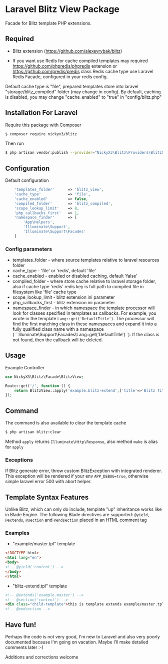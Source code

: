 # Laravel Blitz View Package
Facade for Blitz template PHP extensions.

## Required
- Blitz extension (https://github.com/alexeyrybak/blitz)
  
- If you want use Redis for cache compiled templates may required https://github.com/phpredis/phpredis extension or https://github.com/predis/predis class
  Redis cache type use Laravel Redis Facade, configured in your redis config.

Default cache type is "file", prepared templates store into laravel "storage/blitz_compiled" folder (may change in config).
By default, caching is disabled, you may change "cache_enabled" to "true" in "config/blitz.php" 

## Installation For Laravel
Require this package with Composer
```bash
$ composer require nickyx3/blitz
```
Then run
```bash
$ php artisan vendor:publish --provider="NickyX3\Blitz\Providers\BlitzServiceProvider"
```

## Configuration
Default configuration
```php
    'templates_folder'      => 'blitz_view',
    'cache_type'            => 'file',
    'cache_enabled'         => false,
    'compiled_folder'       => 'blitz_compiled',
    'scope_lookup_limit'    => 8,
    'php_callbacks_first'   => 1,
    'namespace_finder'      => [
        'App\Helpers',
        'Illuminate\Support',
        'Illuminate\Support\Facades'
    ]
```

### Config parameters
- templates_folder - where source templates relative to laravel resources folder
- cache_type - 'file' or 'redis', default 'file'
- cache_enabled - enabled or disabled caching, default 'false'
- compiled_folder - where store cache relative to laravel storage folder, also if cache type 'redis' redis key 
  is full path to compiled file in filesystem like 'file' cache type
- scope_lookup_limit - blitz extension ini parameter
- php_callbacks_first - blitz extension ini parameter
- namespace_finder - in which namespace the template processor will look for classes specified in templates as callbacks.
  For example, you wrote in the template ```Lang::get('DefaultTitle')```. The processor will find the first matching class in these 
  namespaces and expand it into a fully qualified class name with a namespace (```Illuminate\Support\Facades\Lang::get('DefaultTitle')``). 
  If the class is not found, then the callback will be deleted.

## Usage
Example Controller
```php
use NickyX3\Blitz\Facade\BlitzView;

Route::get('/', function () {
    return BlitzView::apply('example.blitz-extend',['title'=>'Blitz Title']);
});
```

## Command
The command is also available to clear the template cache
```bash
$ php artisan blitz:clear
```

Method ```apply``` returns ```Illuminate\Http\Response```, also method ```make``` is alias for ```apply```

### Exceptions
If Blitz generate error, throw custom BlitzException with integrated renderer.
This exception will be rendered if your env ```APP_DEBUG=true```, otherwise simple laravel error 500 with abort helper.

## Template Syntax Features
Unlike Blitz, which can only do include, template "up" inheritance works like in Blade Engine. 
The following Blade directives are supported: ```@yield```, ```@extends```, ```@section``` and ```@endsection``` placed in an HTML comment tag

### Examples
- "example/master.tpl" template
```html
<!DOCTYPE html>
<html lang="en">
<body>
<!-- @yield('content') -->
</body>
</html>
``` 
- "blitz-extend.tpl" template
```html
<!-- @extends('example.master') -->
<!-- @section('content') -->
<div class="child-template">this is template extends example/master.tpl</div>
<!-- @endsection -->
```

## Have fun!

Perhaps the code is not very good, I'm new to Laravel and also very poorly documented because I'm going on vacation. Maybe I'll make detailed comments later :-)

Additions and corrections welcome
